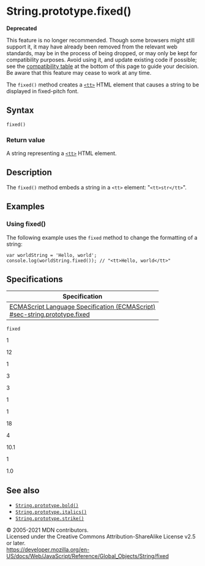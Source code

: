# String.prototype.fixed()

**Deprecated**

This feature is no longer recommended. Though some browsers might still support it, it may have already been removed from the relevant web standards, may be in the process of being dropped, or may only be kept for compatibility purposes. Avoid using it, and update existing code if possible; see the [compatibility table](#browser_compatibility) at the bottom of this page to guide your decision. Be aware that this feature may cease to work at any time.

The `fixed()` method creates a [`<tt>`](https://developer.mozilla.org/en-US/docs/Web/HTML/Element/tt) HTML element that causes a string to be displayed in fixed-pitch font.

## Syntax

    fixed()

### Return value

A string representing a [`<tt>`](https://developer.mozilla.org/en-US/docs/Web/HTML/Element/tt) HTML element.

## Description

The `fixed()` method embeds a string in a `<tt>` element: "`<tt>str</tt>`".

## Examples

### Using fixed()

The following example uses the `fixed` method to change the formatting of a string:

    var worldString = 'Hello, world';
    console.log(worldString.fixed()); // "<tt>Hello, world</tt>"

## Specifications

<table><thead><tr class="header"><th>Specification</th></tr></thead><tbody><tr class="odd"><td><a href="https://tc39.es/ecma262/#sec-string.prototype.fixed">ECMAScript Language Specification (ECMAScript)<br />
<span class="small">#sec-string.prototype.fixed</span></a></td></tr></tbody></table>

`fixed`

1

12

1

3

3

1

1

18

4

10.1

1

1.0

## See also

-   [`String.prototype.bold()`](bold)
-   [`String.prototype.italics()`](italics)
-   [`String.prototype.strike()`](strike)

© 2005-2021 MDN contributors.  
Licensed under the Creative Commons Attribution-ShareAlike License v2.5 or later.  
<a href="https://developer.mozilla.org/en-US/docs/Web/JavaScript/Reference/Global_Objects/String/fixed" class="_attribution-link">https://developer.mozilla.org/en-US/docs/Web/JavaScript/Reference/Global_Objects/String/fixed</a>
